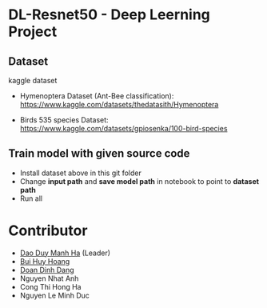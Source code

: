 # DL-Resnet50 - Deep Leerning Project

## Dataset
kaggle dataset
- Hymenoptera Dataset (Ant-Bee classification): https://www.kaggle.com/datasets/thedatasith/Hymenoptera

- Birds 535 species Dataset: https://www.kaggle.com/datasets/gpiosenka/100-bird-species

## Train model with given source code

- Install dataset above in this git folder
- Change **input path** and **save model path** in notebook to point to **dataset path**
- Run all

# Contributor
- [Dao Duy Manh Ha](https://github.com/R1verrrr) (Leader)
- [ Bui Huy Hoang ](https://github.com/bhhoang)
- [Doan Dinh Dang](https://github.com/dangdd2003)
- Nguyen Nhat Anh
- Cong Thi Hong Ha
- Nguyen Le Minh Duc

